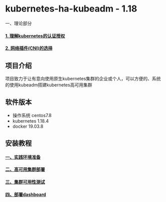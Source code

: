 # kubernetes-ha-kubeadm - 1.18
一、理论部分
#### [1. 理解kubernetes的认证授权][5]
#### [2. 网络插件(CNI)的选择][6]

## 项目介绍

项目致力于让有意向使用原生kubernetes集群的企业或个人，可以方便的、系统的使用kubeadm搭建kubernetes高可用集群

## 软件版本

- 操作系统 centos7.8
- kubernetes 1.18.4
- docker 19.03.8

## 安装教程

#### [一、实践环境准备][1]

#### [二、高可用集群部署][2]

#### [三、集群可用性测试][3]

#### [四、部署dashboard][4]

[1]:https://github.com/pitifulnoble/kubernetes-ha-kubeadm/blob/master/docs/1-prepare.md
[2]:https://github.com/pitifulnoble/kubernetes-ha-kubeadm/blob/master/docs/2-ha-deploy.md
[3]:https://github.com/pitifulnoble/kubernetes-ha-kubeadm/blob/master/docs/3-test.md
[4]:https://github.com/pitifulnoble/kubernetes-ha-kubeadm/blob/master/docs/4-dashboard.md
[5]:https://github.com/pitifulnoble/kubernetes-ha-kubeadm/blob/master/auth.md
[6]:https://github.com/pitifulnoble/kubernetes-ha-kubeadm/blob/master/cni.md